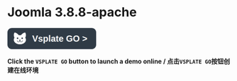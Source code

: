 # Joomla 3.8.8-apache

<a href="https://www.vsplate.com/?docker-compose=https://github.com/vsplate/dcenvs/joomla/3.8.8-apache"><img alt="VSPLATE GO" src="https://raw.githubusercontent.com/vsplate/images/master/vsgo_btn.png" width="200px"></a>

**Click the `VSPLATE GO` button to launch a demo online / 点击`VSPLATE GO`按钮创建在线环境**